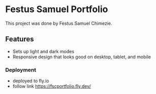 # Festus Samuel Portfolio

This project was done by Festus Samuel Chimezie.

## Features
- Sets up light and dark modes
- Responsive design that looks good on desktop, tablet, and mobile

### Deployment
- deployed to fly.io
- follow link https://fscportfolio.fly.dev/